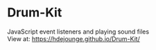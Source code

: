 # Drum-Kit
JavaScript event listeners and playing sound files
<br>
View at: https://hdejounge.github.io/Drum-Kit/
